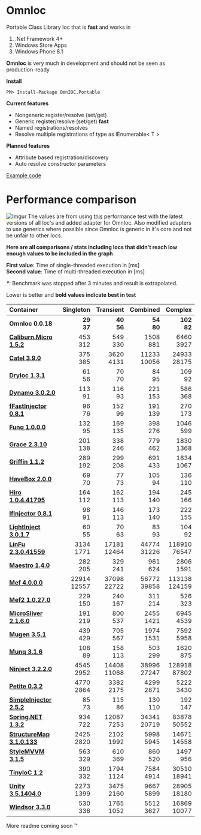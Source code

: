 OmnIoc
===
Portable Class Library Ioc that is **fast** and works in

1. .Net Framework 4+
2. Windows Store Apps
3. Windows Phone 8.1

**OmnIoc** is very much in development and should not be seen as production-ready

**Install**
```
PM> Install-Package OmnIOC.Portable
```

**Current features**

- Nongeneric register/resolve (set/get)
- Generic register/resolve (set/get) **fast**
- Named registrations/resolves
- Resolve multiple registrations of type as IEnumerable< T >

**Planned features**

- Attribute based registration/discovery
- Auto resolve constructor parameters

[Example code](https://github.com/WooCode/OmnIoc/wiki)

Performance comparison
=====
![Imgur](http://i.imgur.com/IcEmlU2.png)
The values are from using [this](https://github.com/danielpalme/IocPerformance) performance test with the latest versions of all Ioc's and added adapter for OmnIoc.
Also modified adapters to use generics where possible since OmnIoc is generic in it's core and not be unfair to other Iocs.

**Here are all comparisons / stats including Iocs that didn't reach low enough values to be included in the graph**

**First value**: Time of single-threaded execution in [ms]  
**Second value**: Time of multi-threaded execution in [ms] 

**_*_**: Benchmark was stopped after 3 minutes and result is extrapolated.

Lower is better and **bold values indicate best in test**

|**Container**|**Singleton**|**Transient**|**Combined**|**Complex**|
|:------------|------------:|------------:|-----------:|----------:|
|**OmnIoc 0.0.18**|**29**<br/>**37**|**40**<br/>**56**|**54**<br/>**80**|**102**<br/>**82**|
|**[Caliburn.Micro 1.5.2](https://github.com/Caliburn-Micro/Caliburn.Micro)**|453<br/>312|549<br/>330|1508<br/>881|6460<br/>3927|
|**[Catel 3.9.0](http://www.catelproject.com)**|375<br/>385|3620<br/>4131|11233<br/>10056|24933<br/>28175|
|**[DryIoc 1.3.1](https://bitbucket.org/dadhi/dryioc)**|61<br/>56|70<br/>70|84<br/>95|109<br/>92|
|**[Dynamo 3.0.2.0](http://www.dynamoioc.com)**|113<br/>91|116<br/>93|221<br/>153|586<br/>368|
|**[fFastInjector 0.8.1](https://ffastinjector.codeplex.com)**|96<br/>76|152<br/>99|191<br/>139|270<br/>173|
|**[Funq 1.0.0.0](https://funq.codeplex.com)**|132<br/>95|169<br/>135|398<br/>276|1046<br/>599|
|**[Grace 2.3.10](https://github.com/ipjohnson/Grace)**|201<br/>138|338<br/>246|779<br/>462|1830<br/>1368|
|**[Griffin 1.1.2](https://github.com/jgauffin/griffin.container)**|289<br/>192|299<br/>208|691<br/>433|1834<br/>1067|
|**[HaveBox 2.0.0](https://bitbucket.org/Have/havebox)**|69<br/>70|77<br/>73|105<br/>94|136<br/>110|
|**[Hiro 1.0.4.41795](https://github.com/philiplaureano/Hiro)**|164<br/>112|162<br/>113|194<br/>140|245<br/>166|
|**[IfInjector 0.8.1](https://github.com/iamahern/IfInjector)**|98<br/>91|146<br/>113|173<br/>140|222<br/>155|
|**[LightInject 3.0.1.7](https://github.com/seesharper/LightInject)**|60<br/>55|70<br/>63|83<br/>93|104<br/>92|
|**[LinFu 2.3.0.41559](https://github.com/philiplaureano/LinFu)**|3134<br/>1771|17181<br/>12464|44774<br/>31226|118910<br/>76547|
|**[Maestro 1.4.0](https://github.com/JonasSamuelsson/Maestro)**|282<br/>205|329<br/>241|961<br/>624|2806<br/>1591|
|**[Mef 4.0.0.0](https://mef.codeplex.com)**|22914<br/>12557|37098<br/>22722|56772<br/>39858|113138<br/>124159|
|**[Mef2 1.0.27.0](https://blogs.msdn.com/b/bclteam/p/composition.aspx)**|229<br/>150|240<br/>167|311<br/>214|526<br/>323|
|**[MicroSliver 2.1.6.0](https://microsliver.codeplex.com)**|191<br/>219|800<br/>537|2455<br/>1421|6945<br/>4539|
|**[Mugen 3.5.1](http://mugeninjection.codeplex.com)**|439<br/>429|705<br/>567|1974<br/>1531|7592<br/>5958|
|**[Munq 3.1.6](http://munq.codeplex.com)**|108<br/>89|158<br/>113|503<br/>299|1620<br/>875|
|**[Ninject 3.2.2.0](http://ninject.org)**|4545<br/>2952|14408<br/>11068|38996<br/>27247|128918<br/>87802|
|**[Petite 0.3.2](https://github.com/andlju/Petite)**|4770<br/>2864|3382<br/>2175|4299<br/>2871|5222<br/>3430|
|**[SimpleInjector 2.5.2](https://simpleinjector.org)**|85<br/>73|115<br/>86|130<br/>110|192<br/>147|
|**[Spring.NET 1.3.2](http://www.springframework.net/)**|934<br/>722|12087<br/>7253|34341<br/>20719|83878<br/>50552|
|**[StructureMap 3.1.0.133](http://structuremap.net/structuremap)**|2425<br/>2820|2102<br/>1992|5998<br/>5945|14671<br/>14558|
|**[StyleMVVM 3.1.5](https://stylemvvm.codeplex.com)**|563<br/>329|610<br/>369|860<br/>520|1497<br/>956|
|**[TinyIoC 1.2](https://github.com/grumpydev/TinyIoC)**|390<br/>332|1794<br/>1124|7584<br/>4914|30510<br/>18941|
|**[Unity 3.5.1404.0](http://msdn.microsoft.com/unity)**|2273<br/>1399|3475<br/>2160|9667<br/>5899|28905<br/>18180|
|**[Windsor 3.3.0](http://castleproject.org)**|530<br/>336|1765<br/>1052|5512<br/>3627|16869<br/>10077|

More readme coming soon ™
